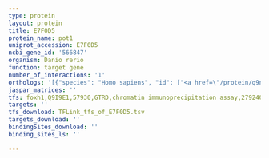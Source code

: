 ```yaml
---
type: protein
layout: protein
title: E7F0D5
protein_name: pot1
uniprot_accession: E7F0D5
ncbi_gene_id: '566847'
organism: Danio rerio
function: target gene
number_of_interactions: '1'
orthologs: '[{"species": "Homo sapiens", "id": ["<a href=\"/protein/q9nux5\">Q9NUX5</a>"]}, {"species": "Mus musculus", "id": ["<a href=\"/protein/h7bx60\">H7BX60</a>", "<a href=\"/protein/q91wc1\">Q91WC1</a>"]}, {"species": "Rattus norvegicus", "id": ["<a href=\"/protein/a0a0g2jx31\">A0A0G2JX31</a>", "<a href=\"/protein/m0r4t5\">M0R4T5</a>"]}]'
jaspar_matrices: ''
tfs: foxh1,Q9I9E1,57930,GTRD,chromatin immunoprecipitation assay,27924024%5Buid%5D,No
targets: ''
tfs_download: TFLink_tfs_of_E7F0D5.tsv
targets_download: ''
bindingSites_download: ''
binding_sites_ls: ''

---
```

